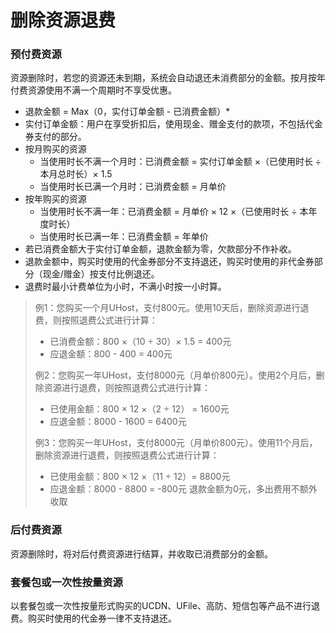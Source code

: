 # 删除资源退费

### 预付费资源 
资源删除时，若您的资源还未到期，系统会自动退还未消费部分的金额。按月按年付费资源使用不满一个周期时不享受优惠。

* 退款金额 = Max（0，实付订单金额 - 已消费金额）*
* 实付订单金额：用户在享受折扣后，使用现金、赠金支付的款项，不包括代金券支付的部分。
* 按月购买的资源
  - 当使用时长不满一个月时：已消费金额 = 实付订单金额 ×（已使用时长 ÷ 本月总时长）× 1.5
  - 当使用时长已满一个月时：已消费金额 = 月单价
* 按年购买的资源
  - 当使用时长不满一年：已消费金额 = 月单价 × 12 ×（已使用时长 ÷ 本年度时长）
  - 当使用时长已满一年：已消费金额 = 年单价
* 若已消费金额大于实付订单金额，退款金额为零，欠款部分不作补收。 
* 退款金额中，购买时使用的代金券部分不支持退还，购买时使用的非代金券部分（现金/赠金）按支付比例退还。
* 退费时最小计费单位为小时，不满小时按一小时算。

> 例1：您购买一个月UHost，支付800元。使用10天后，删除资源进行退费，则按照退费公式进行计算：
> - 已消费金额：800 ×（10 ÷ 30）× 1.5 = 400元
> - 应退金额：800 - 400 = 400元
>
> 例2：您购买一年UHost，支付8000元（月单价800元）。使用2个月后，删除资源进行退费，则按照退费公式进行计算：
> - 已使用金额：800 × 12 ×（2 ÷ 12） = 1600元
> - 应退金额：8000 - 1600 = 6400元
>
> 例3：您购买一年UHost，支付8000元（月单价800元）。使用11个月后，删除资源进行退费，则按照退费公式进行计算：
> - 已使用金额：800 × 12 ×（11 ÷ 12）= 8800元
> - 应退金额：8000 - 8800 = -800元 退款金额为0元，多出费用不额外收取

### 后付费资源 
资源删除时，将对后付费资源进行结算，并收取已消费部分的金额。

### 套餐包或一次性按量资源
以套餐包或一次性按量形式购买的UCDN、UFile、高防、短信包等产品不进行退费。购买时使用的代金券一律不支持退还。

